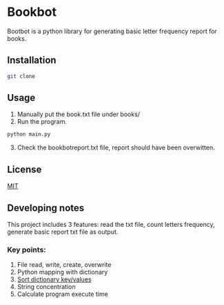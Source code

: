 # Bookbot
Bootbot is a python library for generating basic letter frequency report for books.

## Installation
```bash
git clone 
```

## Usage

1. Manually put the book.txt file under books/ 
2. Run the program.
```bash
python main.py
```
3. Check the bookbotreport.txt file, report should have been overwitten.

## License

[MIT](https://choosealicense.com/licenses/mit/)


## Developing notes
This project includes 3 features: read the txt file, count letters frequency, generate basic report txt file as output.
### Key points: 
1. File read, write, create, overwrite
2. Python mapping with dictionary
3. [Sort dictionary key/values](https://www.freecodecamp.org/news/sort-dictionary-by-value-in-python/)
4. String concentration
5. Calculate program execute time
